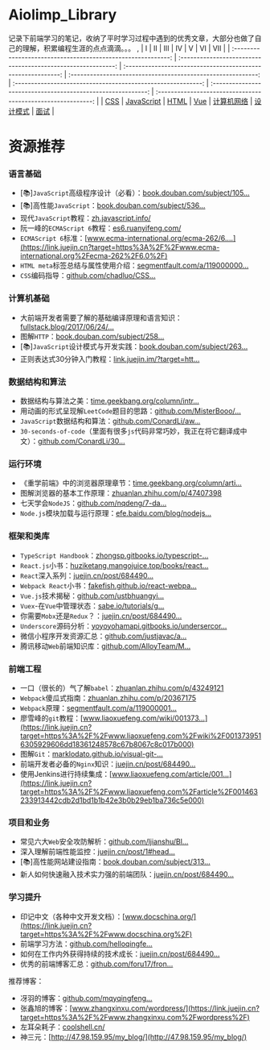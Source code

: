 # Aiolimp_Library

记录下前端学习的笔记，收纳了平时学习过程中遇到的优秀文章，大部分也做了自己的理解，积累编程生涯的点点滴滴。。。
,
|                              Ⅰ                               |                              Ⅱ                               |                              Ⅲ                               |                              Ⅳ                               |                              Ⅴ                               |                              Ⅵ                               |                              Ⅶ                               |
| :----------------------------------------------------------: | :----------------------------------------------------------: | :----------------------------------------------------------: | :----------------------------------------------------------: | :----------------------------------------------------------: | :----------------------------------------------------------: | :----------------------------------------------------------: |
| [CSS](https://github.com/Aiolimp/Aiolimp-Library/tree/main/CSS) | [JavaScript](https://github.com/Aiolimp/Aiolimp-Library/tree/main/JavaScript) | [HTML](https://github.com/Aiolimp/Aiolimp-Library/tree/main/HTML) | [Vue](https://github.com/Aiolimp/Aiolimp-Library/tree/main/Vue) | [计算机网络](https://github.com/Aiolimp/Aiolimp-Library/tree/main/%E6%B5%8F%E8%A7%88%E5%99%A8) | [设计模式](https://github.com/Aiolimp/Aiolimp-Library/tree/main/%E8%AE%BE%E8%AE%A1%E6%A8%A1%E5%BC%8F) | [面试](https://github.com/Aiolimp/Aiolimp-Library/tree/main/%E9%9D%A2%E8%AF%95%E8%B5%84%E6%96%99) |

# 资源推荐

### 语言基础

- [📚]`JavaScript`高级程序设计（必看）：[book.douban.com/subject/105…](https://link.juejin.cn?target=https%3A%2F%2Fbook.douban.com%2Fsubject%2F10546125%2F)
- [📚]高性能`JavaScript`：[book.douban.com/subject/536…](https://link.juejin.cn?target=https%3A%2F%2Fbook.douban.com%2Fsubject%2F5362856%2F)
- 现代`JavaScript`教程：[zh.javascript.info/](https://link.juejin.cn?target=https%3A%2F%2Fzh.javascript.info%2F)
- 阮一峰的`ECMAScript 6`教程：[es6.ruanyifeng.com/](https://link.juejin.cn?target=http%3A%2F%2Fes6.ruanyifeng.com%2F)
- `ECMAScript 6`标准：[www.ecma-international.org/ecma-262/6.…](https://link.juejin.cn?target=https%3A%2F%2Fwww.ecma-international.org%2Fecma-262%2F6.0%2F)
- `HTML meta`标签总结与属性使用介绍：[segmentfault.com/a/119000000…](https://link.juejin.cn?target=https%3A%2F%2Fsegmentfault.com%2Fa%2F1190000004279791)
- `CSS`编码指导：[github.com/chadluo/CSS…](https://link.juejin.cn?target=https%3A%2F%2Fgithub.com%2Fchadluo%2FCSS-Guidelines%2Fblob%2Fmaster%2FREADME.md)

### 计算机基础

- 大前端开发者需要了解的基础编译原理和语言知识：[fullstack.blog/2017/06/24/…](https://link.juejin.cn?target=http%3A%2F%2Ffullstack.blog%2F2017%2F06%2F24%2F%E5%A4%A7%E5%89%8D%E7%AB%AF%E5%BC%80%E5%8F%91%E8%80%85%E9%9C%80%E8%A6%81%E4%BA%86%E8%A7%A3%E7%9A%84%E5%9F%BA%E7%A1%80%E7%BC%96%E8%AF%91%E5%8E%9F%E7%90%86%E5%92%8C%E8%AF%AD%E8%A8%80%E7%9F%A5%E8%AF%86)
- 图解`HTTP`：[book.douban.com/subject/258…](https://link.juejin.cn?target=https%3A%2F%2Fbook.douban.com%2Fsubject%2F25863515%2F)
- [📚]`JavaScript`设计模式与开发实践：[book.douban.com/subject/263…](https://link.juejin.cn?target=https%3A%2F%2Fbook.douban.com%2Fsubject%2F26382780%2F)
- 正则表达式30分钟入门教程：[link.juejin.im/?target=htt…](https://link.juejin.im/?target=https%3A%2F%2Fdeerchao.net%2Ftutorials%2Fregex%2Fregex.htm)

### 数据结构和算法

- 数据结构与算法之美：[time.geekbang.org/column/intr…](https://link.juejin.cn?target=https%3A%2F%2Ftime.geekbang.org%2Fcolumn%2Fintro%2F126)
- 用动画的形式呈现解`LeetCode`题目的思路：[github.com/MisterBooo/…](https://link.juejin.cn?target=https%3A%2F%2Fgithub.com%2FMisterBooo%2FLeetCodeAnimation)
- `JavaScript`数据结构和算法：[github.com/ConardLi/aw…](https://link.juejin.cn?target=https%3A%2F%2Fgithub.com%2FConardLi%2Fawesome-coding-js)
- `30-seconds-of-code`（里面有很多`js`代码非常巧妙，我正在将它翻译成中文）：[github.com/ConardLi/30…](https://link.juejin.cn?target=https%3A%2F%2Fgithub.com%2FConardLi%2F30-seconds-of-code-Zh-CN)

### 运行环境

- 《重学前端》中的浏览器原理章节：[time.geekbang.org/column/arti…](https://link.juejin.cn?target=https%3A%2F%2Ftime.geekbang.org%2Fcolumn%2Farticle%2F80240)
- 图解浏览器的基本工作原理：[zhuanlan.zhihu.com/p/47407398](https://link.juejin.cn?target=https%3A%2F%2Fzhuanlan.zhihu.com%2Fp%2F47407398)
- 七天学会`NodeJS`：[github.com/nqdeng/7-da…](https://link.juejin.cn?target=https%3A%2F%2Fgithub.com%2Fnqdeng%2F7-days-nodejs)
- `Node.js`模块加载与运行原理：[efe.baidu.com/blog/nodejs…](https://link.juejin.cn?target=https%3A%2F%2Fefe.baidu.com%2Fblog%2Fnodejs-module-analyze%2F)

### 框架和类库

- `TypeScript Handbook`：[zhongsp.gitbooks.io/typescript-…](https://link.juejin.cn?target=https%3A%2F%2Fzhongsp.gitbooks.io%2Ftypescript-handbook%2Fcontent%2F)
- `React.js`小书：[huziketang.mangojuice.top/books/react…](https://link.juejin.cn?target=http%3A%2F%2Fhuziketang.mangojuice.top%2Fbooks%2Freact%2F)
- `React`深入系列：[juejin.cn/post/684490…](https://juejin.cn/post/6844903815762673671)
- `Webpack React`小书：[fakefish.github.io/react-webpa…](https://link.juejin.cn?target=https%3A%2F%2Ffakefish.github.io%2Freact-webpack-cookbook%2Findex.html)
- `Vue.js`技术揭秘：[github.com/ustbhuangyi…](https://link.juejin.cn?target=https%3A%2F%2Fgithub.com%2Fustbhuangyi%2Fvue-analysis)
- `Vuex`-在`Vue`中管理状态：[sabe.io/tutorials/g…](https://link.juejin.cn?target=https%3A%2F%2Fsabe.io%2Ftutorials%2Fgetting-started-with-vuex)
- 你需要`Mobx`还是`Redux`？：[juejin.cn/post/684490…](https://juejin.cn/post/6844903562095362056)
- `Underscore`源码分析：[yoyoyohamapi.gitbooks.io/undersercor…](https://link.juejin.cn?target=https%3A%2F%2Fyoyoyohamapi.gitbooks.io%2Fundersercore-analysis%2Fcontent%2F)
- 微信小程序开发资源汇总：[github.com/justjavac/a…](https://link.juejin.cn?target=https%3A%2F%2Fgithub.com%2Fjustjavac%2Fawesome-wechat-weapp)
- 腾讯移动`Web`前端知识库：[github.com/AlloyTeam/M…](https://link.juejin.cn?target=https%3A%2F%2Fgithub.com%2FAlloyTeam%2FMars)

### 前端工程

- 一口（很长的）气了解`babel`：[zhuanlan.zhihu.com/p/43249121](https://link.juejin.cn?target=https%3A%2F%2Fzhuanlan.zhihu.com%2Fp%2F43249121)
- `Webpack`傻瓜式指南：[zhuanlan.zhihu.com/p/20367175](https://link.juejin.cn?target=https%3A%2F%2Fzhuanlan.zhihu.com%2Fp%2F20367175)
- `Webpack`原理：[segmentfault.com/a/119000001…](https://link.juejin.cn?target=https%3A%2F%2Fsegmentfault.com%2Fa%2F1190000015088834%3Futm_source%3Dtag-newest)
- 廖雪峰的`git`教程：[www.liaoxuefeng.com/wiki/001373…](https://link.juejin.cn?target=https%3A%2F%2Fwww.liaoxuefeng.com%2Fwiki%2F0013739516305929606dd18361248578c67b8067c8c017b000)
- 图解`Git`：[marklodato.github.io/visual-git-…](https://link.juejin.cn?target=https%3A%2F%2Fmarklodato.github.io%2Fvisual-git-guide%2Findex-zh-cn.html)
- 前端开发者必备的`Nginx`知识：[juejin.cn/post/684490…](https://juejin.cn/post/6844903793918738440)
- 使用Jenkins进行持续集成：[www.liaoxuefeng.com/article/001…](https://link.juejin.cn?target=https%3A%2F%2Fwww.liaoxuefeng.com%2Farticle%2F001463233913442cdb2d1bd1b1b42e3b0b29eb1ba736c5e000)

### 项目和业务

- 常见六大`Web`安全攻防解析：[github.com/ljianshu/Bl…](https://link.juejin.cn?target=https%3A%2F%2Fgithub.com%2Fljianshu%2FBlog%2Fissues%2F56)
- 深入理解前端性能监控：[juejin.cn/post/1#head…](https://juejin.cn/post/1#heading-5)
- [📚]高性能网站建设指南：[book.douban.com/subject/313…](https://link.juejin.cn?target=https%3A%2F%2Fbook.douban.com%2Fsubject%2F3132277%2F)
- 新人如何快速融入技术实力强的前端团队：[juejin.cn/post/684490…](https://juejin.cn/post/6844903825992597512)

### 学习提升

- 印记中文（各种中文开发文档）：[www.docschina.org/](https://link.juejin.cn?target=https%3A%2F%2Fwww.docschina.org%2F)
- 前端学习方法：[github.com/helloqingfe…](https://link.juejin.cn?target=https%3A%2F%2Fgithub.com%2Fhelloqingfeng%2FAwsome-Front-End-learning-resource%2Ftree%2Fmaster%2F01-FE-learning-master)
- 如何在工作内外获得持续的技术成长：[juejin.cn/post/684490…](https://juejin.cn/post/6844903828333002760)
- 优秀的前端博客汇总：[github.com/foru17/fron…](https://link.juejin.cn?target=https%3A%2F%2Fgithub.com%2Fforu17%2Ffront-end-collect)

 推荐博客： 

- 冴羽的博客：[github.com/mqyqingfeng…](https://link.juejin.cn?target=https%3A%2F%2Fgithub.com%2Fmqyqingfeng%2FBlog)
- 张鑫旭的博客：[www.zhangxinxu.com/wordpress/](https://link.juejin.cn?target=https%3A%2F%2Fwww.zhangxinxu.com%2Fwordpress%2F)
- 左耳朵耗子：[coolshell.cn/](https://link.juejin.cn?target=https%3A%2F%2Fcoolshell.cn%2F)
- 神三元：[http://47.98.159.95/my_blog/](http://47.98.159.95/my_blog/)


